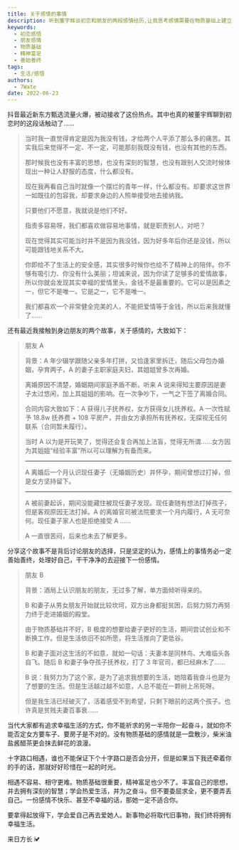 ```yaml
---
title: 关于感情的事情
description: 听到董宇辉谈初恋和朋友的两段感情经历,让我思考感情需要在物质基础上建立精神富足。要珍惜当下,善始善终,处理好旧感情再开始新感情。爱自己,爱他人,相信终将拥有幸福生活。
keywords:
  - 初恋感悟
  - 朋友感情
  - 物质基础
  - 精神富足
  - 善始善终
tags:
  - 生活/感悟
authors:
  - 7Wate
date: 2022-06-23
---
```


抖音最近新东方甄选流量火爆，被动接收了这份热点。其中也真的被董宇辉聊到初恋时的这段话触动了……

> 当时我一直觉得肯定是因为我没有钱，才给两个人平添了那么多的痛苦。其实我后来觉得不一定、不一定，可能那刻我既没有钱，也没有其他的东西。
> 
> 那时候我也没有丰富的思想，也没有深刻的智慧，也没有跟别人交流时候体现出一种让人舒服的态度，什么都没有。
> 
> 现在我再看自己当时就像一个摆烂的青年一样，什么都没有。却要求这世界一如既往的包容我，却要求身边的人照单接受地去接纳我。
> 
> 只要他们不愿意，我就说是他们不好。
> 
> 指责多容易呀，我们都喜欢做容易地事情，就是职责别人，对吧？
> 
> 现在觉得其实可能当时并不是因为我没钱，因为好多年后你还是没钱，所以可能跟钱地关系不大。
> 
> 你即给不了生活上的安全感，其实很多时候你也给不了精神上的陪伴。你不够有吸引力、你没有什么美丽；坦诚来说，因为你读了足够多的爱情故事，所以你就会发现其实幸福的爱情里头，金钱不是最重要的。它可以是因素之一，但它不是唯一。它是之一，它不是唯一。
> 
> 我们都喜欢一个非常健全完美的人，不能把爱情等于金钱，所以后来我就懂了……

还有最近我接触到身边朋友的两个故事，关于感情的，大致如下：

> 朋友 A
> 
> 背景：A 年少辍学跟随父亲多年打拼，又恰逢家里拆迁，随后父母包办婚姻，孕育两子，A 的妻子主职家庭夫妇，其姐姐曾多次再婚。
> 
> 离婚原因不清楚，婚姻期间家庭矛盾不断。听来 A 说来得知主要原因是妻子太过悠闲，加上其姐姐的影响。在一次争吵下，一气之下签了离婚合同。
> 
> 合同内容大致如下：A 获得儿子抚养权，女方获得女儿抚养权。A 一次性赋予 18.8w 抚养费 + 108 平房产，并由女方承担所有抚养权，无探视无任何联系（合同暂未履行）。
> 
> 当时 A 以为是开玩笑了，觉得还会复合再加上法盲，觉得无所谓……女方因为其姐姐“经验丰富”所以可以理解为有备而来。
> 
> ---
> 
> A 离婚后一个月认识现任妻子（无婚姻历史）并怀孕，期间曾想过打掉，但是女方坚持留下。
> 
> ---
> 
> A 被前妻起诉，期间没能藏住被现任妻子发现。现任妻随有想法打掉孩子，但是客观原因无法打掉。A 的离婚官司被法院要求一个月内履行，A 无可奈何。现任妻子家人也是拒绝接受 A ……
> 
> A 一直很苦闷，后来也未去了解更多。

分享这个故事不是背后讨论朋友的选择，只是坚定的认为，感情上的事情务必一定善始善终，处理好自己，干干净净的去迎接下一份感情。

> 朋友 B
> 
> 背景：酒局上认识朋友的朋友，无过多了解，单方面倾听得来的。
> 
> B 和妻子从男女朋友开始就比较坎坷，双方出身都挺贫困，后努力努力再努力终于走进婚姻的殿堂。
> 
> 由于物质基础并不好，B 极度的想要给妻子更好的生活，期间尝试创业和不断换工作。但是生活依旧不如所愿，将生活推向了更低谷。
> 
> B 和妻子面对这生活的不如意，就如一句话：夫妻本是同林鸟、大难临头各自飞。随后 B 和妻子争夺孩子抚养权，打了 3 年官司，都已经麻木了……
> 
> B 说：我努力为了这个家，是为了追求我想要的生活，她陪着我奋斗也是为了想要的生活。但是生活越过越不如意，人总不能在一颗树上吊死呀。
> 
> 但是我生活已经破灭了，活着感受不到希望，只剩下眼前的这两个孩子。也许真是贫贱夫妻百事衰……

当代大家都有追求幸福生活的方式，你不能祈求的另一半陪你一起奋斗，就如你不能否定女方要车子、要房子是不对的。没有物质基础的感情就是一盘散沙，柴米油盐酱醋茶更会抹去鲜花的浪漫。

十字路口相遇，谁也不能保证下个十字路口是否会分开，但是如果当下我还牵着你的手的话，那就好好珍惜在一起的时光。

相遇不容易、相守更难。物质基础很重要，精神富足也少不了。丰富自己的思想，并去拥有深刻的智慧；学会热爱生活，并为之奋斗。但不要委屈求全，更不要弄丢自己。一份感情不快乐、甚至不幸福的话，那她一定不适合你。

要拿得起放得下，学会爱自己再去爱她人。新事物必将取代旧事物，我们终将拥有幸福生活。

来日方长 i💕
